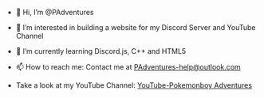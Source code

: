 - 👋 Hi, I’m @PAdventures
- 👀 I’m interested in building a website for my Discord Server and YouTube Channel
- 🌱 I’m currently learning Discord.js, C++ and HTML5
- 📫 How to reach me: Contact me at PAdventures-help@outlook.com

- Take a look at my YouTube Channel: [YouTube-Pokemonboy Adventures](https://www.youtube.com/channel/UCikO67glfy07ucQMwFMPvxQ)

<!---
PAdventures/PAdventures is a ✨ special ✨ repository because its `README.md` (this file) appears on your GitHub profile.
You can click the Preview link to take a look at your changes.
--->
